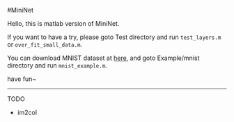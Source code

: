 #MiniNet

Hello, this is matlab version of MiniNet.

If you want to have a try, please goto Test directory and run `test_layers.m` or `over_fit_small_data.m`. 

You can download MNIST dataset at [here](http://yann.lecun.com/exdb/mnist/), and goto Example/mnist directory and run `mnist_example.m`.

have fun~

---

TODO

* im2col

